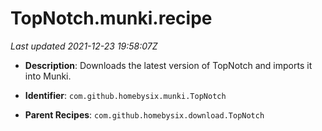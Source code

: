 # TopNotch.munki.recipe

_Last updated 2021-12-23 19:58:07Z_

- **Description**: Downloads the latest version of TopNotch and imports it into Munki.

- **Identifier**: `com.github.homebysix.munki.TopNotch`

- **Parent Recipes**: `com.github.homebysix.download.TopNotch`
